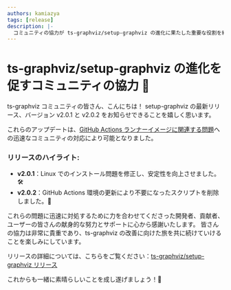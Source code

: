```yaml
---
authors: kamiazya
tags: [release]
description: |-
  コミュニティの協力が ts-graphviz/setup-graphviz の進化に果たした重要な役割を紹介します。最近の貢献やアップデート、そして積極的な参加を通じてプロジェクトの未来を形作る方法について解説しています。
---
```

# ts-graphviz/setup-graphviz の進化を促すコミュニティの協力 🌟

ts-graphviz コミュニティの皆さん、こんにちは！
setup-graphviz の最新リリース、バージョン v2.0.1 と v2.0.2 をお知らせできることを嬉しく思います。

<!-- truncate -->

これらのアップデートは、[GitHub Actions ランナーイメージに関連する問題](https://github.com/actions/runner-images/issues/9733)への迅速なコミュニティの対応により可能となりました。

### リリースのハイライト:

- **v2.0.1**：Linux でのインストール問題を修正し、安定性を向上させました。🛠️
- **v2.0.2**：GitHub Actions 環境の更新により不要になったスクリプトを削除しました。🧹

これらの問題に迅速に対処するために力を合わせてくださった開発者、貢献者、ユーザーの皆さんの献身的な努力とサポートに心から感謝いたします。
皆さんの協力は非常に貴重であり、ts-graphviz の改善に向けた旅を共に続けていけることを楽しみにしています。

リリースの詳細については、こちらをご覧ください：[ts-graphviz/setup-graphviz リリース](https://github.com/ts-graphviz/setup-graphviz/releases)

これからも一緒に素晴らしいことを成し遂げましょう！🚀
